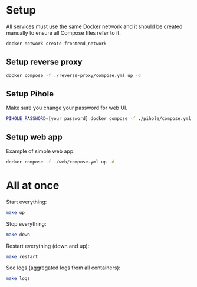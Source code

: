 # Setup

All services must use the same Docker network and it should be created manually to ensure all Compose files refer to it.

```bash
docker network create frontend_network
```

## Setup reverse proxy

```bash
docker compose -f ./reverse-proxy/compose.yml up -d
```

## Setup Pihole

Make sure you change your password for web UI.

```bash
PIHOLE_PASSWORD=[your password] docker compose -f ./pihole/compose.yml up -d
```

## Setup web app

Example of simple web app.

```bash
docker compose -f ./web/compose.yml up -d
```

# All at once

Start everything:

```bash
make up
```

Stop everything:

```bash
make down
```

Restart everything (down and up):

```bash
make restart
```

See logs (aggregated logs from all containers):

```bash
make logs
```
